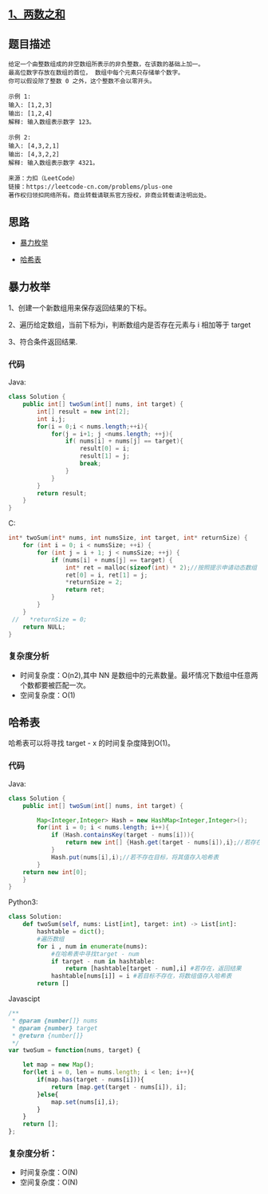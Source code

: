 ## [1、两数之和](https://leetcode-cn.com/problems/two-sum/)

## 题目描述
```
给定一个由整数组成的非空数组所表示的非负整数，在该数的基础上加一。
最高位数字存放在数组的首位， 数组中每个元素只存储单个数字。
你可以假设除了整数 0 之外，这个整数不会以零开头。

示例 1:
输入: [1,2,3]
输出: [1,2,4]
解释: 输入数组表示数字 123。

示例 2:
输入: [4,3,2,1]
输出: [4,3,2,2]
解释: 输入数组表示数字 4321。
 
来源：力扣（LeetCode）
链接：https://leetcode-cn.com/problems/plus-one
著作权归领扣网络所有。商业转载请联系官方授权，非商业转载请注明出处。
```
## 思路

- [暴力枚举](https://github.com/zoeaaa/Algorithm-/blob/main/Array/1%E3%80%81Two%20sum.md#暴力枚举)

- [哈希表](https://github.com/zoeaaa/Algorithm-/blob/main/Array/1%E3%80%81Two%20sum.md#哈希表)

## 暴力枚举

1、创建一个新数组用来保存返回结果的下标。

2、遍历给定数组，当前下标为i，判断数组内是否存在元素与 i 相加等于 target

3、符合条件返回结果.

### 代码
Java:
```java
class Solution {
    public int[] twoSum(int[] nums, int target) {
        int[] result = new int[2];
        int i,j;
        for(i = 0;i < nums.length;++i){
            for(j = i+1; j <nums.length; ++j){
                if( nums[i] + nums[j] == target){
                    result[0] = i;
                    result[1] = j;
                    break;
                }
            }
        }
        return result;
    }
}
```

C:
```c
int* twoSum(int* nums, int numsSize, int target, int* returnSize) {
    for (int i = 0; i < numsSize; ++i) {
        for (int j = i + 1; j < numsSize; ++j) {
            if (nums[i] + nums[j] == target) {
                int* ret = malloc(sizeof(int) * 2);//按照提示申请动态数组
                ret[0] = i, ret[1] = j;
                *returnSize = 2;
                return ret;
            }
        }
    }
 //   *returnSize = 0;
    return NULL;
}
```
### 复杂度分析
- 时间复杂度：O(n2),其中 NN 是数组中的元素数量。最坏情况下数组中任意两个数都要被匹配一次。
- 空间复杂度：O(1)

## 哈希表

哈希表可以将寻找 target - x 的时间复杂度降到O(1)。

### 代码
Java:
```java []
class Solution {
    public int[] twoSum(int[] nums, int target) {

        Map<Integer,Integer> Hash = new HashMap<Integer,Integer>();
        for(int i = 0; i < nums.length; i++){
            if (Hash.containsKey(target - nums[i])){
                return new int[] {Hash.get(target - nums[i]),i};//若存在目标，返回结果
            }
            Hash.put(nums[i],i);//若不存在目标，将其值存入哈希表
        }
    return new int[0];
    }
}
```

Python3:
```python []
class Solution:
    def twoSum(self, nums: List[int], target: int) -> List[int]:
        hashtable = dict();
        #遍历数组
        for i , num in enumerate(nums):
            #在哈希表中寻找target - num
            if target - num in hashtable:
                return [hashtable[target - num],i] #若存在，返回结果
            hashtable[nums[i]] = i #若目标不存在，将数组值存入哈希表
        return []
```

Javascipt
```javascript []
/**
 * @param {number[]} nums
 * @param {number} target
 * @return {number[]}
 */
var twoSum = function(nums, target) {

    let map = new Map();
    for(let i = 0, len = nums.length; i < len; i++){
        if(map.has(target - nums[i])){
            return [map.get(target - nums[i]), i];
        }else{
            map.set(nums[i],i);
        }
    }
    return [];
};
```
### 复杂度分析：
- 时间复杂度：O(N)
- 空间复杂度：O(N)
